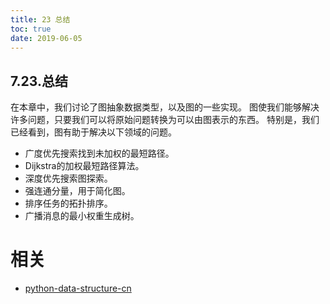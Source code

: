 ```yaml
---
title: 23 总结
toc: true
date: 2019-06-05
---
```

## 7.23.总结

在本章中，我们讨论了图抽象数据类型，以及图的一些实现。 图使我们能够解决许多问题，只要我们可以将原始问题转换为可以由图表示的东西。 特别是，我们已经看到，图有助于解决以下领域的问题。

* 广度优先搜索找到未加权的最短路径。
* Dijkstra的加权最短路径算法。
* 深度优先搜索图探索。
* 强连通分量，用于简化图。
* 排序任务的拓扑排序。
* 广播消息的最小权重生成树。




# 相关

- [python-data-structure-cn](https://github.com/facert/python-data-structure-cn)
